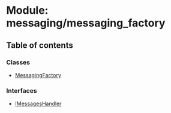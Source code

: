 # Module: messaging/messaging\_factory

## Table of contents

### Classes

- [MessagingFactory](../classes/messaging_messaging_factory.MessagingFactory.md)

### Interfaces

- [IMessagesHandler](../interfaces/messaging_messaging_factory.IMessagesHandler.md)
